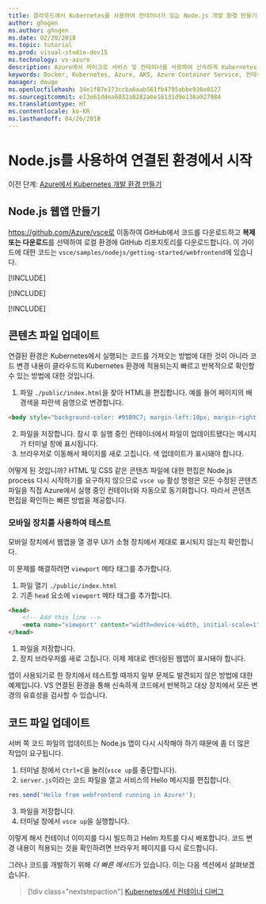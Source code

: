 ```yaml
---
title: 클라우드에서 Kubernetes를 사용하여 컨테이너가 있는 Node.js 개발 환경 만들기 - 3단계 - ASP.NET 웹앱 만들기 | Microsoft Docs
author: ghogen
ms.author: ghogen
ms.date: 02/20/2018
ms.topic: tutorial
ms.prod: visual-studio-dev15
ms.technology: vs-azure
description: Azure에서 마이크로 서비스 및 컨테이너를 사용하여 신속하게 Kubernetes 개발
keywords: Docker, Kubernetes, Azure, AKS, Azure Container Service, 컨테이너
manager: douge
ms.openlocfilehash: 34e1f07e173ccba6aab561fb4795abbe938e0127
ms.sourcegitcommit: e13e61ddea6032a8282abe16131d9e136a927984
ms.translationtype: HT
ms.contentlocale: ko-KR
ms.lasthandoff: 04/26/2018
---
```

# <a name="get-started-on-connected-environment-with-nodejs"></a>Node.js를 사용하여 연결된 환경에서 시작

이전 단계: [Azure에서 Kubernetes 개발 환경 만들기](get-started-nodejs-02.md)

## <a name="create-a-nodejs-web-app"></a>Node.js 웹앱 만들기
https://github.com/Azure/vsce로 이동하여 GitHub에서 코드를 다운로드하고 **복제 또는 다운로드**를 선택하여 로컬 환경에 GitHub 리포지토리를 다운로드합니다. 이 가이드에 대한 코드는 `vsce/samples/nodejs/getting-started/webfrontend`에 있습니다.

[!INCLUDE[](includes/vsce-init.md)]

[!INCLUDE[](includes/ensure-env-created.md)]

[!INCLUDE[](includes/build-and-run-in-k8s-cli.md)]

## <a name="update-a-content-file"></a>콘텐츠 파일 업데이트
연결된 환경은 Kubernetes에서 실행되는 코드를 가져오는 방법에 대한 것이 아니라 코드 변경 내용이 클라우드의 Kubernetes 환경에 적용되는지 빠르고 반복적으로 확인할 수 있는 방법에 대한 것입니다.

1. 파일 `./public/index.html`을 찾아 HTML을 편집합니다. 예를 들어 페이지의 배경색을 파란색 음영으로 변경합니다.

```html
<body style="background-color: #95B9C7; margin-left:10px; margin-right:10px;">
```

2. 파일을 저장합니다. 잠시 후 실행 중인 컨테이너에서 파일이 업데이트됐다는 메시지가 터미널 창에 표시됩니다.
1. 브라우저로 이동해서 페이지를 새로 고칩니다. 색 업데이트가 표시돼야 합니다.

어떻게 된 것입니까? HTML 및 CSS 같은 콘텐츠 파일에 대한 편집은 Node.js process 다시 시작하기를 요구하지 않으므로 `vsce up` 활성 명령은 모든 수정된 콘텐츠 파일을 직접 Azure에서 실행 중인 컨테이너와 자동으로 동기화합니다. 따라서 콘텐츠 편집을 확인하는 빠른 방법을 제공합니다.

### <a name="test-from-a-mobile-device"></a>모바일 장치를 사용하여 테스트
모바일 장치에서 웹앱을 열 경우 UI가 소형 장치에서 제대로 표시되지 않는지 확인합니다.

이 문제를 해결하려면 `viewport` 메타 태그를 추가합니다.
1. 파일 열기 `./public/index.html`
1. 기존 `head` 요소에 `viewport` 메타 태그를 추가합니다.

```html
<head>
    <!-- Add this line -->
    <meta name="viewport" content="width=device-width, initial-scale=1">
</head>
```

1. 파일을 저장합니다.
1. 장치 브라우저를 새로 고칩니다. 이제 제대로 렌더링된 웹앱이 표시돼야 합니다. 

앱이 사용되기로 한 장치에서 테스트할 때까지 일부 문제도 발견되지 않은 방법에 대한 예제입니다. VS 연결된 환경을 통해 신속하게 코드에서 반복하고 대상 장치에서 모든 변경의 유효성을 검사할 수 있습니다.

## <a name="update-a-code-file"></a>코드 파일 업데이트
서버 쪽 코드 파일의 업데이트는 Node.js 앱이 다시 시작해야 하기 때문에 좀 더 많은 작업이 요구됩니다.

1. 터미널 창에서 `Ctrl+C`을 눌러(`vsce up`를 중단합니다).
1. `server.js`이라는 코드 파일을 열고 서비스의 Hello 메시지를 편집합니다. 

```javascript
res.send('Hello from webfrontend running in Azure!');
```

3. 파일을 저장합니다.
1. 터미널 창에서 `vsce up`을 실행합니다. 

이렇게 해서 컨테이너 이미지를 다시 빌드하고 Helm 차트를 다시 배포합니다. 코드 변경 내용이 적용되는 것을 확인하려면 브라우저 페이지를 다시 로드합니다.


그러나 코드를 개발하기 위해 *더 빠른 메서드*가 있습니다. 이는 다음 섹션에서 살펴보겠습니다. 
> [!div class="nextstepaction"]
> [Kubernetes에서 컨테이너 디버그](get-started-nodejs-04.md)
